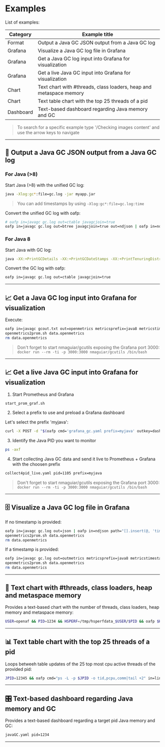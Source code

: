 # Examples

List of examples:

| Category | Example title |
|----------|---------------|
| Format | Output a Java GC JSON output from a Java GC log |
| Grafana | Visualize a Java GC log file in Grafana |
| Grafana | Get a Java GC log input into Grafana for visualization |
| Grafana | Get a live Java GC input into Grafana for visualization |
| Chart | Text chart with #threads, class loaders, heap and metaspace memory |
| Chart | Text table chart with the top 25 threads of a pid |
| Dashboard | Text-based dashboard regarding Java memory and GC |

> To search for a specific example type '/Checking images content<ENTER>' and use the arrow keys to navigate

---

## 📝 Output a Java GC JSON output from a Java GC log

### For Java (>8)

Start Java (>8) with the unified GC log:

```bash
java -Xlog:gc*:file=gc.log -jar myapp.jar 
```

> You can add timestamps by using ```-Xlog:gc*:file=gc.log:time```

Convert the unified GC log with oafp:

```bash
# oafp in=javagc gc.log out=ctable javagcjoin=true
oafp in=javagc gc.log out=btree javagcjoin=true out=ndjson | oafp in=ndjson ndjsonjoin=true out=ctable sql="select * where gcType <> 'none'"
```

### For Java 8

Start Java with GC log:

```bash
java -XX:+PrintGCDetails -XX:+PrintGCDateStamps -XX:+PrintTenuringDistribution -XX:+PrintHeapAtGC -Xloggc:gc.log -jar myapp.jar
```

Convert the GC log with oafp:

```bash
oafp in=javagc gc.log out=ctable javagcjoin=true
```

---

## 📈 Get a Java GC log input into Grafana for visualization 

Execute:

```bash
oafp in=javagc gcout.txt out=openmetrics metricsprefix=java8 metricstimestamp=timestamp path="[]" | sed '/^$/d' > data.openmetrics
openmetrics2prom.sh data.openmetrics
rm data.openmetrics
```

> Don't forget to start nmaguiar/gcutils exposing the Grafana port 3000: ```docker run --rm -ti -p 3000:3000 nmaguiar/gcutils /bin/bash```

---

## 📈 Get a live Java GC input into Grafana for visualization 

1. Start Prometheus and Grafana

```bash
start_prom_graf.sh
```

2. Select a prefix to use and preload a Grafana dashboard

Let's select the prefix 'myjava':

```bash
curl -X POST -d "$(oafp cmd='grafana_gc.yaml prefix=myjava' outkey=dashboard out=json)" -H "Content-Type: application/json" http://localhost:3000/api/dashboards/db
```

3. Identify the Java PID you want to monitor

```bash
ps -axf
```

4. Start collecting Java GC data and send it live to Prometheus + Grafana with the choosen prefix

```bash
collect4pid_live.yaml pid=1105 prefix=myjava
```

> Don't forget to start nmaguiar/gcutils exposing the Grafana port 3000: ```docker run --rm -ti -p 3000:3000 nmaguiar/gcutils /bin/bash```

---

## 🗄️ Visualize a Java GC log file in Grafana

If no timestamp is provided:

```bash
oafp in=javagc gc.log out=json | oafp in=ndjson path="[].insert(@, 'timestamp', to_date(now(mul(sinceStart,\`-1000\`))))" out=openmetrics metricstimestamp=timestamp metricsprefix=java > data.openmetrics
openmetrics2prom.sh data.openmetrics
rm data.openmetrics
```

If a timestamp is provided:

```bash
oafp in=javagc gc.log out=outmetrics metricsprefix=java8 metricstimestamp=timestamp > data.openmetrics
openmetrics2prom.sh data.openmetrics
rm data.openmetrics
```

---

## 📝 Text chart with #threads, class loaders, heap and metaspace memory

Provides a text-based chart with the number of threads, class loaders, heap memory and metaspace memory:

```bash
USER=openaf && PID=1234 && HSPERF=/tmp/hsperfdata_$USER/$PID && oafp $HSPERF in=hsperf path=java out=grid grid="[[(title:Threads,type:chart,obj:'int threads.live:green:live threads.livePeak:red:peak threads.daemon:blue:daemon -min:0')|(title:Class Loaders,type:chart,obj:'int cls.loadedClasses:blue:loaded cls.unloadedClasses:red:unloaded')]|[(title:Heap,type:chart,obj:'bytes __mem.total:red:total __mem.used:blue:used -min:0')|(title:Metaspace,type:chart,obj:'bytes __mem.metaTotal:blue:total __mem.metaUsed:green:used -min:0')]]" loop=1
```

---

## 📊 Text table chart with the top 25 threads of a pid

Loops betweeh table updates of the 25 top most cpu active threads of the provided pid:

```bash
JPID=12345 && oafp cmd="ps -L -p $JPID -o tid,pcpu,comm|tail +2" in=lines linesjoin=true path="[].split_re(trim(@),'\s+').{tid:[0],thread:join(' ',[2:]),cpu:to_number(nvl([1],\`-1\`)),cpuPerc:progress(nvl(to_number([1]),\`0\`), \`100\`, \`0\`, \`50\`, __, __)}" sql='select * where cpu > 0 order by cpu desc limit 25' out=ctable loop=1 loopcls=true
```

---

## 🎛️ Text-based dashboard regarding Java memory and GC

Provides a text-based dashboard regarding a target pid Java memory and GC:

```bash
javaGC.yaml pid=1234
```

---